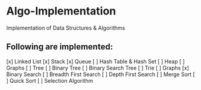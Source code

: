 # Algo-Implementation
Implementation of Data Structures &amp; Algorithms

## Following are implemented:
[x]  Linked List
[x]  Stack
[x]  Queue
[ ]  Hash Table & Hash Set
[ ]  Heap
[ ]  Graphs
[ ]  Tree
[ ]  Binary Tree
[ ]  Binary Search Tree
[ ]  Trie
[ ]  Graphs
[x]  Binary Search
[ ]  Breadth First Search
[ ]  Depth First Search
[ ]  Merge Sort
[ ]  Quick Sort
[ ]  Selection Algorithm
